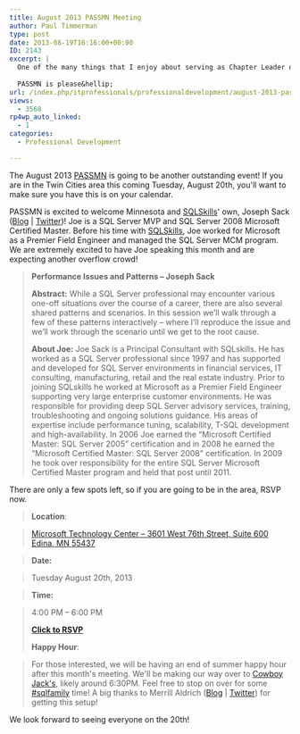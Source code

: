 ```yaml
---
title: August 2013 PASSMN Meeting
author: Paul Timmerman
type: post
date: 2013-08-19T16:16:00+00:00
ID: 2143
excerpt: |
  One of the many things that I enjoy about serving as Chapter Leader of PASSMN, is the opportunity to bring in a nationally recognized speaker for one of our monthly meetings.  Our meeting next week will be one of these opportunities.
  
  PASSMN is please&hellip;
url: /index.php/itprofessionals/professionaldevelopment/august-2013-passmn-meeting/
views:
  - 3568
rp4wp_auto_linked:
  - 1
categories:
  - Professional Development

---
```

The August 2013 <a href="http://minnesota.sqlpass.org" target="_blank">PASSMN</a> is going to be another outstanding event! If you are in the Twin Cities area this coming Tuesday, August 20th, you'll want to make sure you have this is on your calendar.

PASSMN is excited to welcome Minnesota and <a href="http://www.sqlskills.com/" target="_blank">SQLSkills</a>' own, Joseph Sack (<a href="http://www.sqlskills.com/blogs/joe/" target="_blank">Blog</a> | <a href="https://twitter.com/josephsack" target="_blank">Twitter</a>)! Joe is a SQL Server MVP and SQL Server 2008 Microsoft Certified Master. Before his time with <a href="http://www.sqlskills.com/" target="_blank">SQLSkills</a>, Joe worked for Microsoft as a Premier Field Engineer and managed the SQL Server MCM program. We are extremely excited to have Joe speaking this month and are expecting another overflow crowd!

> **Performance Issues and Patterns – Joseph Sack**
> 
> **Abstract:** While a SQL Server professional may encounter various one-off situations over the course of a career, there are also several shared patterns and scenarios. In this session we’ll walk through a few of these patterns interactively – where I’ll reproduce the issue and we’ll work through the scenario until we get to the root cause.
> 
> **About Joe:** Joe Sack is a Principal Consultant with SQLskills. He has worked as a SQL Server professional since 1997 and has supported and developed for SQL Server environments in financial services, IT consulting, manufacturing, retail and the real estate industry. Prior to joining SQLskills he worked at Microsoft as a Premier Field Engineer supporting very large enterprise customer environments. He was responsible for providing deep SQL Server advisory services, training, troubleshooting and ongoing solutions guidance. His areas of expertise include performance tuning, scalability, T-SQL development and high-availability. In 2006 Joe earned the “Microsoft Certified Master: SQL Server 2005” certification and in 2008 he earned the “Microsoft Certified Master: SQL Server 2008” certification. In 2009 he took over responsibility for the entire SQL Server Microsoft Certified Master program and held that post until 2011. 

There are only a few spots left, so if you are going to be in the area, RSVP now.

> **Location**:
  
> [Microsoft Technology Center – 3601 West 76th Street, Suite 600 Edina, MN 55437][1]
  
> **Date:**
  
> Tuesday August 20th, 2013
  
> **Time:**
  
> 4:00 PM – 6:00 PM
> 
> **<a href="http://passmnaug2013.eventbrite.com/" target="_blank">Click to RSVP</a>**
> 
> **Happy Hour**:
  
> For those interested, we will be having an end of summer happy hour after this month's meeting. We'll be making our way over to <a href="http://bit.ly/16T4me3/" target="_blank">Cowboy Jack's</a>, likely around 6:30PM. Feel free to stop on over for some <a href="https://twitter.com/search?q=%23sqlfamily&src=typd" target="_blank">#sqlfamily</a> time! A big thanks to Merrill Aldrich (<a href="http://sqlblog.com/blogs/merrill_aldrich/default.aspx/" target="_blank">Blog</a> | <a href="https://twitter.com/onupdatecascade" target="_blank">Twitter</a>) for getting this setup! 

We look forward to seeing everyone on the 20th!

 [1]: http://binged.it/AcUxYj